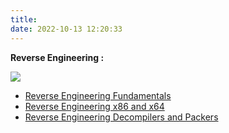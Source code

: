 ```yaml
---
title: 
date: 2022-10-13 12:20:33
---
```



**Reverse Engineering :** 

![](https://i.imgur.com/Wbh9LPX.gif) 
* [Reverse Engineering Fundamentals](https://github.com/IR0NBYTE/binaries/blob/main/Reverse%20Engineering/Reverse_Engineering-Fund.pdf)
* [Reverse Engineering x86 and x64](https://github.com/IR0NBYTE/binaries/blob/main/Reverse%20Engineering/Reverse_x86-x64.pdf)
* [Reverse Engineering Decompilers and Packers](https://github.com/IR0NBYTE/binaries/blob/main/Reverse%20Engineering/Reverse_Decompilers_Packers.pdf)